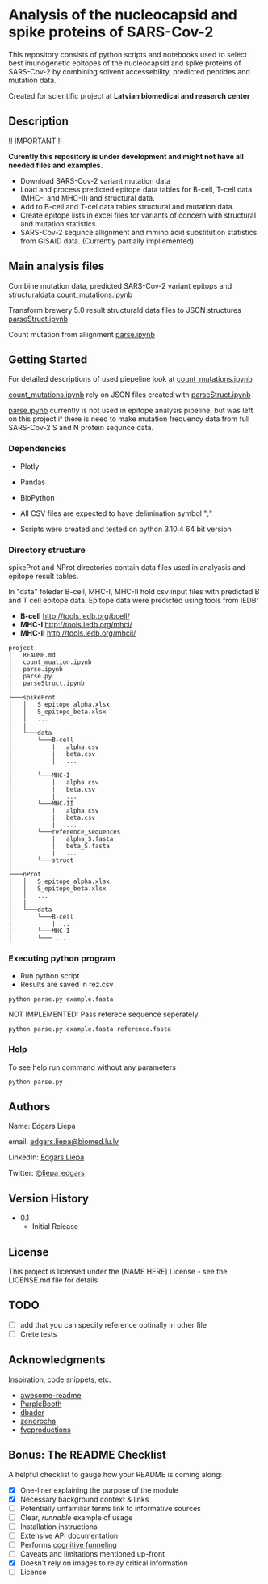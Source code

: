 #  Analysis of the nucleocapsid and spike proteins of SARS-Cov-2

This repository consists of python scripts and notebooks used to select best imunogenetic epitopes of the nucleocapsid and spike proteins of SARS-Cov-2 by combining solvent accessebility, predicted peptides and mutation data.

Created for scientific project at **Latvian biomedical and reaserch center** .  

## Description

!! IMPORTANT !!

**Curently this repository is under development and might not have all needed files and examples.**

- Download SARS-Cov-2 variant mutation data
- Load and process predicted epitope data tables for B-cell, T-cell data (MHC-I and MHC-II) and structural data.
- Add to B-cell and T-cel data tables structural and mutation data.
- Create epitope lists in excel files for variants of concern with structural and mutation statistics.
- SARS-Cov-2 sequnce allignment and mmino acid substitution statistics from GISAID data. (Currently partially impllemented)

## Main analysis files  

Combine mutation data, predicted SARS-Cov-2 variant epitops and structuraldata  [count_mutations.ipynb](./count_mutations.ipynb)  

Transform brewery 5.0 result structurald data files to JSON structures [parseStruct.ipynb](./parseStruct.ipynb)  
  
Count mutation from allignment [parse.ipynb](./parse.ipynb)  

## Getting Started

For detailed descriptions of used piepeline look at [count_mutations.ipynb](./count_mutations.ipynb)  

[count_mutations.ipynb](./count_mutations.ipynb) rely on JSON files created with [parseStruct.ipynb](./parseStruct.ipynb)  
  
[parse.ipynb](./parse.ipynb) currently is not used in epitope analysis pipeline, but was left on this project if there is need to make mutation frequency data from full SARS-Cov-2 S and N protein sequnce data. 

### Dependencies

* Plotly 

* Pandas

* BioPython 

* All CSV files are expected to have delimination symbol ";"  

* Scripts were created and tested on python 3.10.4 64 bit version

### Directory structure 

spikeProt and NProt directories contain data files used in analyasis and epitope result tables.  

In "data" foleder B-cell, MHC-I, MHC-II hold csv input files with predicted B and T cell epitope data. 
Epitope data were predicted using tools from IEDB: 
- **B-cell** http://tools.iedb.org/bcell/
- **MHC-I** http://tools.iedb.org/mhci/
- **MHC-II** http://tools.iedb.org/mhcii/



```
project
│   README.md
│   count_muation.ipynb
|   parse.ipynb
|   parse.py
|   parseStruct.ipynb
│
└───spikeProt
│   │   S_epitope_alpha.xlsx
│   │   S_epitope_beta.xlsx
│   │   ...
|   |
│   └───data
│       └───B-cell
|           |   alpha.csv
|           |   beta.csv
|           |   ...
|
│       └───MHC-I
|           |   alpha.csv
|           |   beta.csv
|           |   ...
│       └───MHC-II
|           |   alpha.csv
|           |   beta.csv
|           |   ...
|       └───reference_sequences
|           |   alpha_S.fasta
|           |   beta_S.fasta
|           |   ...
|       └───struct   
│   
└───nProt
│   │   S_epitope_alpha.xlsx
│   │   S_epitope_beta.xlsx
│   │   ...
|   |
│   └───data
|       └───B-cell
|           | ...
|       └───MHC-I
|       └─── ...
```

### Executing python program

* Run python script 
* Results are saved in rez.csv  

```
python parse.py example.fasta
```

NOT IMPLEMENTED: Pass referece sequence seperately.  

```
python parse.py example.fasta reference.fasta
```  

### Help

To see help run command without any parameters
```
python parse.py
```

## Authors

Name: Edgars Liepa  

email: edgars.liepa@biomed.lu.lv  

LinkedIn: [Edgars Liepa](https://www.linkedin.com/in/edgars-liepa-b85083129/)

Twitter: [@liepa_edgars](https://twitter.com/liepa_edgars)


## Version History

* 0.1
    * Initial Release 

## License

This project is licensed under the [NAME HERE] License - see the LICENSE.md file for details

## TODO

- [ ] add that you can specify reference optinally in other file
- [ ] Crete tests 

## Acknowledgments

Inspiration, code snippets, etc.
* [awesome-readme](https://github.com/matiassingers/awesome-readme)
* [PurpleBooth](https://gist.github.com/PurpleBooth/109311bb0361f32d87a2)
* [dbader](https://github.com/dbader/readme-template)
* [zenorocha](https://gist.github.com/zenorocha/4526327)
* [fvcproductions](https://gist.github.com/fvcproductions/1bfc2d4aecb01a834b46)

## Bonus: The README Checklist

A helpful checklist to gauge how your README is coming along:

- [X] One-liner explaining the purpose of the module
- [X] Necessary background context & links
- [ ] Potentially unfamiliar terms link to informative sources
- [ ] Clear, *runnable* example of usage
- [ ] Installation instructions
- [ ] Extensive API documentation
- [ ] Performs [cognitive funneling](https://github.com/noffle/art-of-readme#cognitive-funneling)
- [ ] Caveats and limitations mentioned up-front
- [x] Doesn't rely on images to relay critical information
- [ ] License
